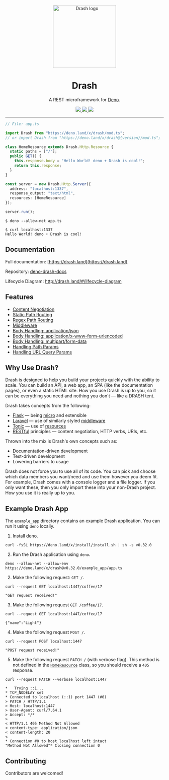 <p align="center">
  <img height="200" src="https://drashland.github.io/deno-drash-docs/public/assets/img/logo_drash.png" alt="Drash logo">
  <h1 align="center">Drash</h1>
</p>
<p align="center">A REST microframework for <a href="https://github.com/denoland/deno">Deno</a>.</p>
<p align="center">
  <a href="https://github.com/drashland/deno-drash/releases">
    <img src="https://img.shields.io/github/release/drashland/deno-drash.svg?color=bright_green&label=latest">
  </a>
  <a href="https://github.com/drashland/deno-drash/actions">
    <img src="https://img.shields.io/github/workflow/status/drashland/deno-drash/master?label=master">
  </a>
  <a href="https://gitter.im/drashspace/community?utm_source=badge&utm_medium=badge&utm_campaign=pr-badge">
    <img src="https://badges.gitter.im/drashspace/community.svg">
  </a>
</p>

---

```typescript
// File: app.ts

import Drash from "https://deno.land/x/drash/mod.ts";
// or import Drash from "https://deno.land/x/drash@{version}/mod.ts";

class HomeResource extends Drash.Http.Resource {
  static paths = ["/"];
  public GET() {
    this.response.body = "Hello World! deno + Drash is cool!";
    return this.response;
  }
}

const server = new Drash.Http.Server({
  address: "localhost:1337",
  response_output: "text/html",
  resources: [HomeResource]
});

server.run();
```

```
$ deno --allow-net app.ts
```

```
$ curl localhost:1337
Hello World! deno + Drash is cool!
```

## Documentation

Full documentation: [https://drash.land](https://drash.land)

Repository: [deno-drash-docs](https://github.com/drashland/deno-drash-docs)

Lifecycle Diagram: http://drash.land/#/lifecycle-diagram

## Features

- <a href="http://drash.land/#/advanced-tutorials/content-negotiation/user-profiles" target="_BLANK">Content Negotiation</a>
- <a href="http://drash.land/#/tutorials/servers/serving-static-paths" target="_BLANK">Static Path Routing</a>
- <a href="http://drash.land/#/tutorials/resources/creating-a-resource#regular-expression-uris" target="_BLANK">Regex Path Routing</a>
- <a href="http://drash.land/#/tutorials/middleware/introduction" target="_BLANK">Middleware</a>
- <a href="http://drash.land/#/tutorials/requests/handling-application-json-bodies" target="_BLANK">Body Handling: application/json</a>
- <a href="http://drash.land/#/tutorials/requests/handling-application-x-www-form-urlencoded-bodies" target="_BLANK">Body Handling: application/x-www-form-urlencoded</a>
- <a href="http://drash.land/#/tutorials/requests/handling-multipart-form-data-bodies" target="_BLANK">Body Handling: multipart/form-data</a>
- <a href="http://drash.land/#/tutorials/requests/handling-path-params" target="_BLANK">Handling Path Params</a>
- <a href="http://drash.land/#/tutorials/requests/handling-url-query-params" target="_BLANK">Handling URL Query Params</a>

## Why Use Drash?

Drash is designed to help you build your projects quickly with the ability to scale. You can build an API, a web app, an SPA (like the documentation pages), or even a static HTML site. How you use Drash is up to you, so it can be everything you need and nothing you don't &mdash; like a DRASH tent.


Drash takes concepts from the following:


* <a href="https://flask.palletsprojects.com/en/1.1.x/" target="_BLANK">Flask</a> &mdash; being <a href="https://flask.palletsprojects.com/en/1.1.x/foreword/#what-does-micro-mean" target="_BLANK">micro</a> and extensible
* <a href="https://laravel.com/" target="_BLANK">Laravel</a> &mdash; use of similarly styled <a href="https://laravel.com/docs/master/middleware">middleware</a>
* <a href="https://www.peej.co.uk/tonic/" target="_BLANK">Tonic</a> &mdash; use of <a href="https://github.com/peej/tonic#how-it-works" target="_BLANK">resources</a>
* <a href="https://www.restapitutorial.com/lessons/whatisrest.html" target="_BLANK">RESTful</a> principles &mdash; content negotiation, HTTP verbs, URIs, etc.

Thrown into the mix is Drash's own concepts such as:


* Documentation-driven development
* Test-driven development
* Lowering barriers to usage

Drash does not force you to use all of its code. You can pick and choose which data members you want/need and use them however you deem fit. For example, Drash comes with a console logger and a file logger. If you only want these, then you only import these into your non-Drash project. How you use it is really up to you.

## Example Drash App

The `example_app` directory contains an example Drash application. You can run it using `deno` locally.

1. Install deno.

```
curl -fsSL https://deno.land/x/install/install.sh | sh -s v0.32.0
```

2. Run the Drash application using `deno`.

```
deno --allow-net --allow-env https://deno.land/x/drash@v0.32.0/example_app/app.ts
```

2. Make the following request: `GET /`.

```
curl --request GET localhost:1447/coffee/17

"GET request received!"
```

3. Make the following request `GET /coffee/17`.

```
curl --request GET localhost:1447/coffee/17

{"name":"Light"}
```

4. Make the following request `POST /`.

```
curl --request POST localhost:1447

"POST request received!"
```

5. Make the following request `PATCH /` (with verbose flag). This method is not defined in the [`HomeResource`](https://github.com/drashland/deno-drash/blob/master/example_app/home_resource.ts) class, so you should receive a `405` response.

```
curl --request PATCH --verbose localhost:1447

*   Trying ::1...
* TCP_NODELAY set
* Connected to localhost (::1) port 1447 (#0)
> PATCH / HTTP/1.1
> Host: localhost:1447
> User-Agent: curl/7.64.1
> Accept: */*
>
< HTTP/1.1 405 Method Not Allowed
< content-type: application/json
< content-length: 20
<
* Connection #0 to host localhost left intact
"Method Not Allowed"* Closing connection 0
```

## Contributing

Contributors are welcomed!
